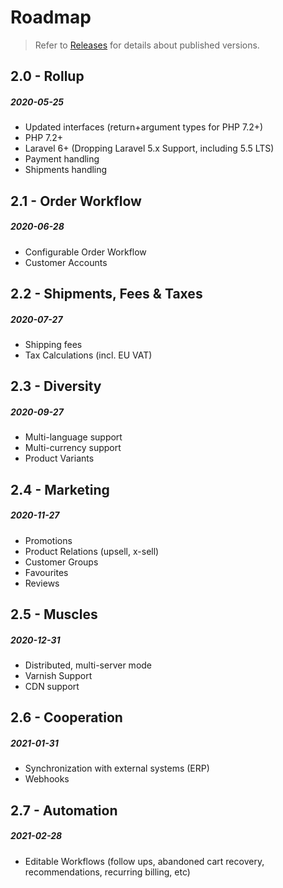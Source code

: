 # Roadmap

> Refer to [Releases](releases.md) for details about published versions.

## 2.0 - Rollup
##### 2020-05-25

- Updated interfaces (return+argument types for PHP 7.2+)
- PHP 7.2+
- Laravel 6+ (Dropping Laravel 5.x Support, including 5.5 LTS)
- Payment handling
- Shipments handling

## 2.1 - Order Workflow
##### 2020-06-28

- Configurable Order Workflow
- Customer Accounts

## 2.2 - Shipments, Fees & Taxes
##### 2020-07-27

- Shipping fees
- Tax Calculations (incl. EU VAT)

## 2.3 - Diversity
##### 2020-09-27

- Multi-language support
- Multi-currency support
- Product Variants

## 2.4 - Marketing
##### 2020-11-27

- Promotions
- Product Relations (upsell, x-sell)
- Customer Groups
- Favourites
- Reviews

## 2.5 - Muscles
##### 2020-12-31

- Distributed, multi-server mode
- Varnish Support
- CDN support

## 2.6 - Cooperation
##### 2021-01-31

- Synchronization with external systems (ERP)
- Webhooks

## 2.7 - Automation
##### 2021-02-28

- Editable Workflows (follow ups, abandoned cart recovery,
  recommendations, recurring billing, etc)
